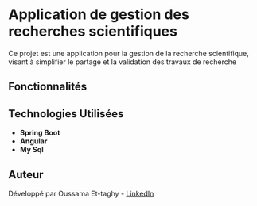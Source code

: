 # Application de gestion des recherches scientifiques

Ce projet est une application pour la gestion de la recherche scientifique, visant à
simplifier le partage et la validation des travaux de recherche

## Fonctionnalités


## Technologies Utilisées
- **Spring Boot**
- **Angular** 
- **My Sql**


## Auteur
Développé par Oussama Et-taghy - [LinkedIn](https://www.linkedin.com/in/oussama-et-taghy-a61166266/)
